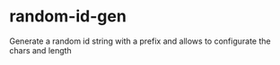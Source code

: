 # random-id-gen
Generate a random id string with a prefix and allows to configurate the chars and length
